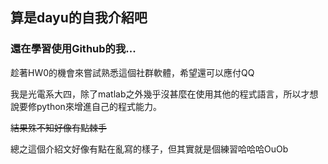 ## 算是dayu的自我介紹吧

### 還在學習使用Github的我...

趁著HW0的機會來嘗試熟悉這個社群軟體，希望還可以應付QQ

我是光電系大四，除了matlab之外幾乎沒甚麼在使用其他的程式語言，所以才想說要修python來增進自己的程式能力。

~~結果殊不知好像有點棘手~~

總之這個介紹文好像有點在亂寫的樣子，但其實就是個練習哈哈哈OuOb
